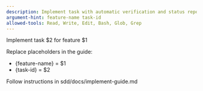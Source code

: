 ```yaml
---
description: Implement task with automatic verification and status reporting
argument-hint: feature-name task-id
allowed-tools: Read, Write, Edit, Bash, Glob, Grep
---
```


Implement task $2 for feature $1

Replace placeholders in the guide:
- {feature-name} = $1
- {task-id} = $2

Follow instructions in sdd/docs/implement-guide.md
